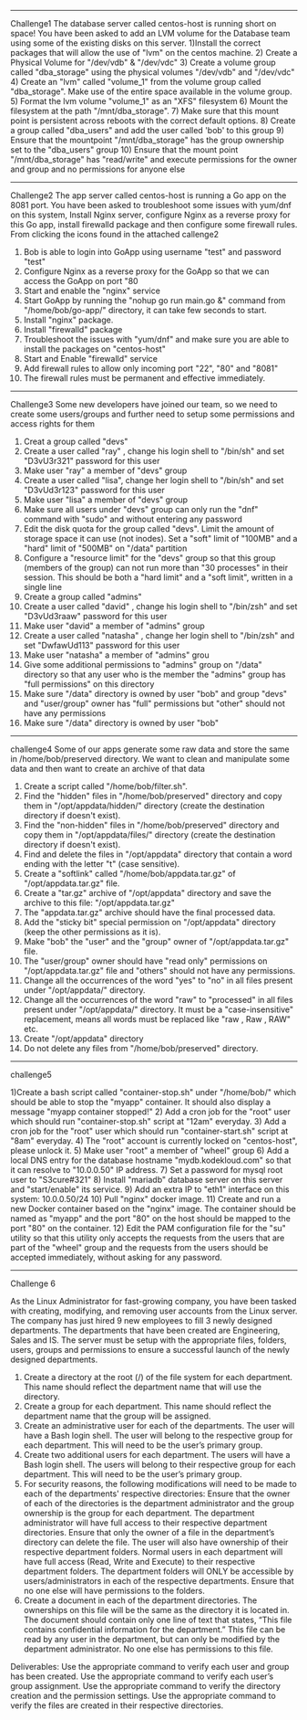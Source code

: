 *****************************************************************************************************************************************************
Challenge1
The database server called centos-host is running short on space! You have been asked to add an LVM volume for the Database team using
some of the existing disks on this server.
1)Install the correct packages that will allow the use of "lvm" on the centos machine.
2) Create a Physical Volume for "/dev/vdb" & "/dev/vdc"
3) Create a volume group called "dba_storage" using the physical volumes "/dev/vdb" and "/dev/vdc"
4) Create an "lvm" called "volume_1" from the volume group called "dba_storage". Make use of the entire space available in the volume group.
5) Format the lvm volume "volume_1" as an "XFS" filesystem
6) Mount the filesystem at the path "/mnt/dba_storage".
7) Make sure that this mount point is persistent across reboots with the correct default options.
8) Create a group called "dba_users" and add the user called 'bob' to this group
9) Ensure that the mountpoint "/mnt/dba_storage" has the group ownership set to the "dba_users" group
10) Ensure that the mount point "/mnt/dba_storage" has "read/write" and execute permissions for the owner and group and no permissions 
for anyone else


*****************************************************************************************************************************************************

Challenge2
The app server called centos-host is running a Go app on the 8081 port. You have been asked to troubleshoot some issues with 
yum/dnf on this system, Install Nginx server, configure Nginx as a reverse proxy for this Go app, install firewalld package and 
then configure some firewall rules.
From clicking the icons found in the attached callenge2
1) Bob is able to login into GoApp using username "test" and password "test"
2) Configure Nginx as a reverse proxy for the GoApp so that we can access the GoApp on port "80
3) Start and enable the "nginx" service
4) Start GoApp by running the "nohup go run main.go &" command from "/home/bob/go-app/" directory, it can take few seconds to start.
5) Install "nginx" package.
6) Install "firewalld" package
7) Troubleshoot the issues with "yum/dnf" and make sure you are able to install the packages on "centos-host"
8) Start and Enable "firewalld" service
9) Add firewall rules to allow only incoming port "22", "80" and "8081"
10) The firewall rules must be permanent and effective immediately.

*****************************************************************************************************************************************************
Challenge3
Some new developers have joined our team, so we need to create some users/groups and further need to setup some permissions 
and access rights for them
1) Creat a group called "devs"
2) Create a user called "ray" , change his login shell to "/bin/sh" and set "D3vU3r321" password for this user
3) Make user "ray" a member of "devs" group
4) Create a user called "lisa", change her login shell to "/bin/sh" and set "D3vUd3r123" password for this user
5) Make user "lisa" a member of "devs" group
6) Make sure all users under "devs" group can only run the "dnf" command with "sudo" and without entering any password
7) Edit the disk quota for the group called "devs". Limit the amount of storage space it can use (not inodes). Set a "soft" 
limit of "100MB" and a "hard" limit of "500MB" on "/data" partition
8) Configure a "resource limit" for the "devs" group so that this group (members of the group) can not run more than "30 processes"
 in their session. This should be both a "hard limit" and a "soft limit", written in a single line
9) Create a group called "admins"
10) Create a user called "david" , change his login shell to "/bin/zsh" and set "D3vUd3raaw" password for this user
11) Make user "david" a member of "admins" group
12) Create a user called "natasha" , change her login shell to "/bin/zsh" and set "DwfawUd113" password for this user
13) Make user "natasha" a member of "admins" grou
14) Give some additional permissions to "admins" group on "/data" directory so that any user who is the member the 
"admins" group has "full permissions" on this directory
15) Make sure "/data" directory is owned by user "bob" and group "devs" and "user/group" owner has "full" permissions 
but "other" should not have any permissions
16) Make sure "/data" directory is owned by user "bob"


****************************************************************************************************************************************************
challenge4
Some of our apps generate some raw data and store the same in /home/bob/preserved directory. We want to clean and manipulate some data and then 
want to create an archive of that data

1) Create a script called "/home/bob/filter.sh".
2) Find the "hidden" files in "/home/bob/preserved" directory and copy them in "/opt/appdata/hidden/" directory (create the destination 
directory if doesn't exist).
3) Find the "non-hidden" files in "/home/bob/preserved" directory and copy them in "/opt/appdata/files/" directory (create the destination 
directory if doesn't exist).
4) Find and delete the files in "/opt/appdata" directory that contain a word ending with the letter "t" (case sensitive).
5) Create a "softlink" called "/home/bob/appdata.tar.gz" of "/opt/appdata.tar.gz" file.
6) Create a "tar.gz" archive of "/opt/appdata" directory and save the archive to this file: "/opt/appdata.tar.gz"
7) The "appdata.tar.gz" archive should have the final processed data.
8) Add the "sticky bit" special permission on "/opt/appdata" directory (keep the other permissions as it is).
9) Make "bob" the "user" and the "group" owner of "/opt/appdata.tar.gz" file.
10) The "user/group" owner should have "read only" permissions on "/opt/appdata.tar.gz" file and "others" should not have any permissions.
11) Change all the occurrences of the word "yes" to "no" in all files present under "/opt/appdata/" directory.
12) Change all the occurrences of the word "raw" to "processed" in all files present under "/opt/appdata/" directory. It must be a 
"case-insensitive" replacement, means all words must be replaced like "raw , Raw , RAW" etc.
13) Create "/opt/appdata" directory
14) Do not delete any files from "/home/bob/preserved" directory.

*****************************************************************************************************************************************************
challenge5

1)Create a bash script called "container-stop.sh" under "/home/bob/" which should be able to stop the "myapp" container. It should also display a 
message "myapp container stopped!"
2) Add a cron job for the "root" user which should run "container-stop.sh" script at "12am" everyday.
3) Add a cron job for the "root" user which should run "container-start.sh" script at "8am" everyday.
4) The "root" account is currently locked on "centos-host", please unlock it.
5) Make user "root" a member of "wheel" group
6) Add a local DNS entry for the database hostname "mydb.kodekloud.com" so that it can resolve to "10.0.0.50" IP address.
7) Set a password for mysql root user to "S3cure#321"
8) Install "mariadb" database server on this server and "start/enable" its service.
9) Add an extra IP to "eth1" interface on this system: 10.0.0.50/24
10) Pull "nginx" docker image.
11) Create and run a new Docker container based on the "nginx" image. The container should be named as "myapp" and 
the port "80" on the host should be mapped to the port "80" on the container.
12) Edit the PAM configuration file for the "su" utility so that this utility only accepts the requests from the 
users that are part of the "wheel" group and the requests from the users should be accepted immediately, without asking for any password.



*********************************************************************************************************************************************************
Challenge 6


As the Linux Administrator for fast-growing company, you have been tasked with creating, modifying, and removing user accounts from the Linux server. The 
company has just hired 9 new employees to fill 3 newly designed departments. The departments that have been created are Engineering, Sales and IS. The server 
must be setup with the appropriate files, folders, users, groups and permissions to ensure a successful launch of the newly designed departments.


1) Create a directory at the root (/) of the file system for each department. This name should reflect the department name that will use the directory.
2) Create a group for each department. This name should reflect the department name that the group will be assigned.
3) Create an administrative user for each of the departments.
	The user will have a Bash login shell.
	The user will belong to the respective group for each department. This will need to be the user’s primary group.
4) Create two additional users for each department.
	The users will have a Bash login shell.
	The users will belong to their respective group for each department. This will need to be the user’s primary group.
5) For security reasons, the following modifications will need to be made to each of the departments' respective directories:
	Ensure that the owner of each of the directories is the department administrator and the group ownership is the group for each department.
	The department administrator will have full access to their respective department directories.
	Ensure that only the owner of a file in the department’s directory can delete the file. The user will also have ownership of their respective department folders.
	Normal users in each department will have full access (Read, Write and Execute) to their respective department folders.
	The department folders will ONLY be accessible by users/administrators in each of the respective departments. Ensure that no one else will have permissions to the folders.
6) Create a document in each of the department directories.
	The ownerships on this file will be the same as the directory it is located in.
	The document should contain only one line of text that states, “This file contains confidential information for the department.”
	This file can be read by any user in the department, but can only be modified by the department administrator. No one else has permissions to this file.

Deliverables:
	Use the appropriate command to verify each user and group has been created.
	Use the appropriate command to verify each user’s group assignment.
	Use the appropriate command to verify the directory creation and the permission settings.
	Use the appropriate command to verify the files are created in their respective directories.





